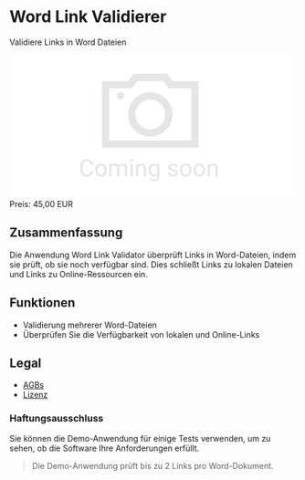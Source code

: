 # Word Link Validierer

Validiere Links in Word Dateien

<div class="splash">
    <img alt="Splash" src="/tpl/img/placeholder_splash.png">
    <div class="price">Preis: 45,00 EUR</div>
    <div class="purchase">
        <!--<a class="button" href="#">Demo</a>
        <a class="button" href="#">Buy</a>-->
    </div>
</div>

## Zusammenfassung

Die Anwendung Word Link Validator überprüft Links in Word-Dateien, indem sie prüft, ob sie noch verfügbar sind. Dies schließt Links zu lokalen Dateien und Links zu Online-Ressourcen ein.

## Funktionen

* Validierung mehrerer Word-Dateien
* Überprüfen Sie die Verfügbarkeit von lokalen und Online-Links

## Legal

* [AGBs](/de/terms)
* [Lizenz](https://github.com/Karaka-Management/OCRImageOptimizerApp/blob/master/LICENSE.txt)

### Haftungsausschluss

Sie können die Demo-Anwendung für einige Tests verwenden, um zu sehen, ob die Software Ihre Anforderungen erfüllt.

> Die Demo-Anwendung prüft bis zu 2 Links pro Word-Dokument.